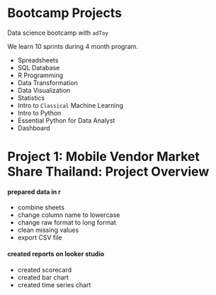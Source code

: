 # Bootcamp Projects

Data science bootcamp with `adToy`

We learn 10 sprints during 4 month program.

- Spreadsheets
- SQL Database
- R Programming
- Data Transformation
- Data Visualization
- Statistics
- Intro to `Classical` Machine Learning
- Intro to Python
- Essential Python for Data Analyst
- Dashboard


# Project 1: Mobile Vendor Market Share Thailand: Project Overview

#### prepared data in r
- combine sheets
- change column name to lowercase
- change raw format to long format
- clean missing values
- export CSV file

#### created reports on looker studio
- created scorecard
- created bar chart
- created time series chart

